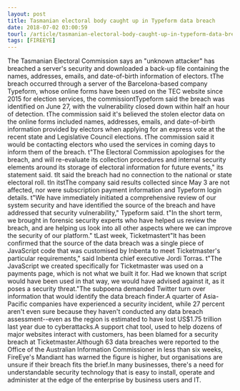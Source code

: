 ```yaml
---
layout: post
title: Tasmanian electoral body caught up in Typeform data breach
date: 2018-07-02 03:00:59
tourl: /article/tasmanian-electoral-body-caught-up-in-typeform-data-breach/
tags: [FIREEYE]
---
```

 The Tasmanian Electoral Commission says an "unknown attacker" has breached a server's security and downloaded a back-up file containing the names, addresses, emails, and date-of-birth information of electors. tThe breach occurred through a server of the Barcelona-based company Typeform, whose online forms have been used on the TEC website since 2015 for election services, the commissiontTypeform said the breach was identified on June 27, with the vulnerability closed down within half an hour of detection. tThe commission said it's believed the stolen elector data on the online forms included names, addresses, emails, and date-of-birth information provided by electors when applying for an express vote at the recent state and Legislative Council elections. tThe commission said it would be contacting electors who used the services in coming days to inform them of the breach. t"The Electoral Commission apologises for the breach, and will re-evaluate its collection procedures and internal security elements around its storage of electoral information for future events," its statement said. tIt said the breach had no connection to the national or state electoral roll. tIn itstThe company said results collected since May 3 are not affected, nor were subscription payment information and Typeform login details. t"We have immediately initiated a comprehensive review of our system security and have identified the source of the breach and have addressed that security vulnerability," Typeform said. t"In the short term, we brought in forensic security experts who have helped us review the breach, and are helping us look into all other aspects where we can improve the security of our platform." tLast week, Ticketmastert"It has been confirmed that the source of the data breach was a single piece of JavaScript code that was customised by Inbenta to meet Ticketmaster's particular requirements," said Inbenta chief executive Jordi Torras. t"The JavaScript we created specifically for Ticketmaster was used on a payments page, which is not what we built it for. Had we known that script would have been used in that way, we would have advised against it, as it poses a security threat."The subpoena demanded Twitter turn over information that would identify the data breach finder.A quarter of Asia-Pacific companies have experienced a security incident, while 27 percent aren't even sure because they haven't conducted any data breach assessment--even as the region is estimated to have lost US$1.75 trillion last year due to cyberattacks.A support chat tool, used to help dozens of major websites interact with customers, has been blamed for a security breach at Ticketmaster.Although 63 data breaches were reported to the Office of the Australian Information Commissioner in less than six weeks, FireEye's Mandiant has warned the figure is higher, but organisations are unsure if their breach fits the brief.In many businesses, there's a need for understandable security technology that is easy to install, operate and administer at the edge of the enterprise by business users and IT.